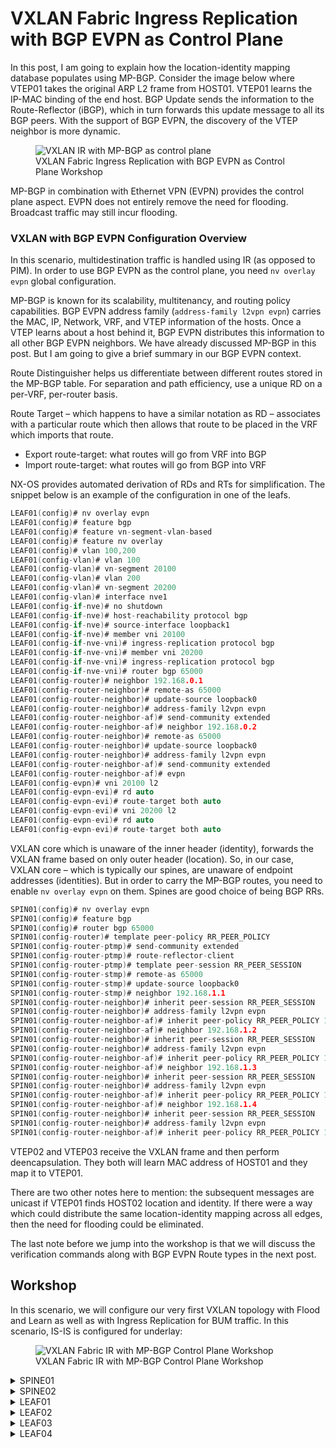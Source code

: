 # VXLAN Fabric Ingress Replication with BGP EVPN as Control Plane

In this post, I am going to explain how the location-identity mapping database populates using MP-BGP. Consider the image below where VTEP01 takes the original ARP L2 frame from HOST01. VTEP01 learns the IP-MAC binding of the end host. BGP Update sends the information to the Route-Reflector (iBGP), which in turn forwards this update message to all its BGP peers. With the support of BGP EVPN, the discovery of the VTEP neighbor is more dynamic.

<figure>
  <img src="https://user-images.githubusercontent.com/31813625/232263028-9016fcb8-8cab-42d1-93ae-4f3f9093e7f0.svg" alt="VXLAN IR with MP-BGP as control plane">
  <figcaption>VXLAN Fabric Ingress Replication with BGP EVPN as Control Plane Workshop</figcaption>
</figure>


MP-BGP in combination with Ethernet VPN (EVPN) provides the control plane aspect. EVPN does not entirely remove the need for flooding. Broadcast traffic may still incur flooding.

### VXLAN with BGP EVPN Configuration Overview

In this scenario, multidestination traffic is handled using IR (as opposed to PIM). In order to use BGP EVPN as the control plane, you need `nv overlay evpn` global configuration.

MP-BGP is known for its scalability, multitenancy, and routing policy capabilities. BGP EVPN address family (`address-family l2vpn evpn`) carries the MAC, IP, Network, VRF, and VTEP information of the hosts. Once a VTEP learns about a host behind it, BGP EVPN distributes this information to all other BGP EVPN neighbors. We have already discussed MP-BGP in this post. But I am going to give a brief summary in our BGP EVPN context.

Route Distinguisher helps us differentiate between different routes stored in the MP-BGP table. For separation and path efficiency, use a unique RD on a per-VRF, per-router basis.

Route Target – which happens to have a similar notation as RD – associates with a particular route which then allows that route to be placed in the VRF which imports that route.

* Export route-target: what routes will go from VRF into BGP
* Import route-target: what routes will go from BGP into VRF

NX-OS provides automated derivation of RDs and RTs for simplification. The snippet below is an example of the configuration in one of the leafs.


```c
LEAF01(config)# nv overlay evpn
LEAF01(config)# feature bgp
LEAF01(config)# feature vn-segment-vlan-based
LEAF01(config)# feature nv overlay
LEAF01(config)# vlan 100,200
LEAF01(config-vlan)# vlan 100
LEAF01(config-vlan)# vn-segment 20100
LEAF01(config-vlan)# vlan 200
LEAF01(config-vlan)# vn-segment 20200
LEAF01(config-vlan)# interface nve1
LEAF01(config-if-nve)# no shutdown
LEAF01(config-if-nve)# host-reachability protocol bgp
LEAF01(config-if-nve)# source-interface loopback1
LEAF01(config-if-nve)# member vni 20100
LEAF01(config-if-nve-vni)# ingress-replication protocol bgp
LEAF01(config-if-nve-vni)# member vni 20200
LEAF01(config-if-nve-vni)# ingress-replication protocol bgp
LEAF01(config-if-nve-vni)# router bgp 65000
LEAF01(config-router)# neighbor 192.168.0.1
LEAF01(config-router-neighbor)# remote-as 65000
LEAF01(config-router-neighbor)# update-source loopback0
LEAF01(config-router-neighbor)# address-family l2vpn evpn
LEAF01(config-router-neighbor-af)# send-community extended
LEAF01(config-router-neighbor-af)# neighbor 192.168.0.2
LEAF01(config-router-neighbor)# remote-as 65000
LEAF01(config-router-neighbor)# update-source loopback0
LEAF01(config-router-neighbor)# address-family l2vpn evpn
LEAF01(config-router-neighbor-af)# send-community extended
LEAF01(config-router-neighbor-af)# evpn
LEAF01(config-evpn)# vni 20100 l2
LEAF01(config-evpn-evi)# rd auto
LEAF01(config-evpn-evi)# route-target both auto
LEAF01(config-evpn-evi)# vni 20200 l2
LEAF01(config-evpn-evi)# rd auto
LEAF01(config-evpn-evi)# route-target both auto
```

VXLAN core which is unaware of the inner header (identity), forwards the VXLAN frame based on only outer header (location). So, in our case, VXLAN core – which is typically our spines, are unaware of endpoint addresses (identities). But in order to carry the MP-BGP routes, you need to enable `nv overlay evpn` on them. Spines are good choice of being BGP RRs.

```c
SPIN01(config)# nv overlay evpn
SPIN01(config)# feature bgp
SPIN01(config)# router bgp 65000
SPIN01(config-router)# template peer-policy RR_PEER_POLICY
SPIN01(config-router-ptmp)# send-community extended
SPIN01(config-router-ptmp)# route-reflector-client
SPIN01(config-router-ptmp)# template peer-session RR_PEER_SESSION
SPIN01(config-router-stmp)# remote-as 65000
SPIN01(config-router-stmp)# update-source loopback0
SPIN01(config-router-stmp)# neighbor 192.168.1.1
SPIN01(config-router-neighbor)# inherit peer-session RR_PEER_SESSION
SPIN01(config-router-neighbor)# address-family l2vpn evpn
SPIN01(config-router-neighbor-af)# inherit peer-policy RR_PEER_POLICY 1
SPIN01(config-router-neighbor-af)# neighbor 192.168.1.2
SPIN01(config-router-neighbor)# inherit peer-session RR_PEER_SESSION
SPIN01(config-router-neighbor)# address-family l2vpn evpn
SPIN01(config-router-neighbor-af)# inherit peer-policy RR_PEER_POLICY 1
SPIN01(config-router-neighbor-af)# neighbor 192.168.1.3
SPIN01(config-router-neighbor)# inherit peer-session RR_PEER_SESSION
SPIN01(config-router-neighbor)# address-family l2vpn evpn
SPIN01(config-router-neighbor-af)# inherit peer-policy RR_PEER_POLICY 1
SPIN01(config-router-neighbor-af)# neighbor 192.168.1.4
SPIN01(config-router-neighbor)# inherit peer-session RR_PEER_SESSION
SPIN01(config-router-neighbor)# address-family l2vpn evpn
SPIN01(config-router-neighbor-af)# inherit peer-policy RR_PEER_POLICY 1
```
VTEP02 and VTEP03 receive the VXLAN frame and then perform deencapsulation. They both will learn MAC address of HOST01 and they map it to VTEP01.

There are two other notes here to mention: the subsequent messages are unicast if VTEP01 finds HOST02 location and identity. If there were a way which could distribute the same location-identity mapping across all edges, then the need for flooding could be eliminated.

The last note before we jump into the workshop is that we will discuss the verification commands along with BGP EVPN Route types in the next post.

## Workshop

In this scenario, we will configure our very first VXLAN topology with Flood and Learn as well as with Ingress Replication for BUM traffic. In this scenario, IS-IS is configured for underlay:

<figure>
  <img src="https://user-images.githubusercontent.com/31813625/232261114-774992f1-bed8-4042-b95a-5de440b84077.jpg" alt="VXLAN Fabric IR with MP-BGP Control Plane Workshop">
  <figcaption>VXLAN Fabric IR with MP-BGP Control Plane Workshop</figcaption>
</figure>

<details>
 
<summary>SPINE01</summary>

```elixir
nv overlay evpn
feature bgp
feature isis

interface Ethernet1/1
  description FABRIC
  medium p2p
  ip unnumbered loopback0
  ip router isis UNDERLAY
  no shutdown

interface Ethernet1/2
  description FABRIC
  medium p2p
  ip unnumbered loopback0
  ip router isis UNDERLAY
  no shutdown

interface Ethernet1/3
  description FABRIC
  medium p2p
  ip unnumbered loopback0
  ip router isis UNDERLAY
  no shutdown

interface Ethernet1/4
  description FABRIC
  medium p2p
  ip unnumbered loopback0
  ip router isis UNDERLAY
  no shutdown

interface loopback0
  ip address 192.168.0.1/32
  ip router isis UNDERLAY
icam monitor scale

router isis UNDERLAY
  net 49.0000.0000.0001.00
  is-type level-2
router bgp 65000
  template peer-policy RR_PEER_POLICY
    send-community extended
    route-reflector-client
  template peer-session RR_PEER_SESSION
    remote-as 65000
    update-source loopback0
  neighbor 192.168.1.1
    inherit peer-session RR_PEER_SESSION
    address-family l2vpn evpn
      inherit peer-policy RR_PEER_POLICY 1
  neighbor 192.168.1.2
    inherit peer-session RR_PEER_SESSION
    address-family l2vpn evpn
      inherit peer-policy RR_PEER_POLICY 1
  neighbor 192.168.1.3
    inherit peer-session RR_PEER_SESSION
    address-family l2vpn evpn
      inherit peer-policy RR_PEER_POLICY 1
  neighbor 192.168.1.4
    inherit peer-session RR_PEER_SESSION
    address-family l2vpn evpn
      inherit peer-policy RR_PEER_POLICY 1
```
</details>

<details>

<summary>SPINE02</summary>

```elixir
nv overlay evpn
feature bgp
feature isis

interface Ethernet1/1
  description FABRIC
  medium p2p
  ip unnumbered loopback0
  ip router isis UNDERLAY
  no shutdown

interface Ethernet1/2
  description FABRIC
  medium p2p
  ip unnumbered loopback0
  ip router isis UNDERLAY
  no shutdown

interface Ethernet1/3
  description FABRIC
  medium p2p
  ip unnumbered loopback0
  ip router isis UNDERLAY
  no shutdown

interface Ethernet1/4
  description FABRIC
  medium p2p
  ip unnumbered loopback0
  ip router isis UNDERLAY
  no shutdown

interface loopback0
  ip address 192.168.0.2/32
  ip router isis UNDERLAY


router isis UNDERLAY
  net 49.0000.0000.0002.00
  is-type level-2
router bgp 65000
  template peer-policy RR_PEER_POLICY
    send-community extended
    route-reflector-client
  template peer-session RR_PEER_SESSION
    remote-as 65000
    update-source loopback0
  neighbor 192.168.1.1
    inherit peer-session RR_PEER_SESSION
    address-family l2vpn evpn
      inherit peer-policy RR_PEER_POLICY 1
  neighbor 192.168.1.2
    inherit peer-session RR_PEER_SESSION
    address-family l2vpn evpn
      inherit peer-policy RR_PEER_POLICY 1
  neighbor 192.168.1.3
    inherit peer-session RR_PEER_SESSION
    address-family l2vpn evpn
      inherit peer-policy RR_PEER_POLICY 1
  neighbor 192.168.1.4
    inherit peer-session RR_PEER_SESSION
    address-family l2vpn evpn
      inherit peer-policy RR_PEER_POLICY 1
```
</details>

<details>

<summary>LEAF01</summary>
 
```elixir
nv overlay evpn
feature bgp
feature isis
feature vn-segment-vlan-based
feature nv overlay

vlan 100
  vn-segment 20100
vlan 200
  vn-segment 20200

interface nve1
  no shutdown
  host-reachability protocol bgp
  source-interface loopback1
  member vni 20100
    ingress-replication protocol bgp
  member vni 20200
    ingress-replication protocol bgp

interface Ethernet1/1
  description FABRIC
  no switchport
  medium p2p
  ip unnumbered loopback0
  ip router isis UNDERLAY
  no shutdown

interface Ethernet1/2
  description FABRIC
  no switchport
  medium p2p
  ip unnumbered loopback0
  ip router isis UNDERLAY
  no shutdown

interface Ethernet1/41
  switchport access vlan 100
  spanning-tree port type edge

interface loopback0
  ip address 192.168.1.1/32
  ip router isis UNDERLAY

interface loopback1
  description NVE
  ip address 192.168.250.1/32
  ip router isis UNDERLAY
icam monitor scale

router isis UNDERLAY
  net 49.0000.0000.1001.00
  is-type level-2

router bgp 65000
  template peer-policy RR_PEER_POLICY
    send-community extended
  neighbor 192.168.0.1
    remote-as 65000
    update-source loopback0
    address-family l2vpn evpn
      send-community extended
  neighbor 192.168.0.2
    remote-as 65000
    update-source loopback0
    address-family l2vpn evpn
      send-community extended
evpn
  vni 20100 l2
    rd auto
    route-target import auto
    route-target export auto
  vni 20200 l2
    rd auto
    route-target import auto
    route-target export auto
```

</details>

<details>

<summary>LEAF02</summary>

```elixir
nv overlay evpn
feature bgp
feature isis
feature vn-segment-vlan-based
feature nv overlay

vlan 100
  vn-segment 20100
vlan 200
  vn-segment 20200

interface nve1
  no shutdown
  host-reachability protocol bgp
  source-interface loopback1
  member vni 20100
    ingress-replication protocol bgp
  member vni 20200
    ingress-replication protocol bgp

interface Ethernet1/1
  description FABRIC
  no switchport
  medium p2p
  ip unnumbered loopback0
  ip router isis UNDERLAY
  no shutdown

interface Ethernet1/2
  description FABRIC
  no switchport
  medium p2p
  ip unnumbered loopback0
  ip router isis UNDERLAY
  no shutdown

interface Ethernet1/41
  switchport access vlan 100
  spanning-tree port type edge

interface loopback0
  ip address 192.168.1.2/32
  ip router isis UNDERLAY

interface loopback1
  description NVE
  ip address 192.168.250.2/32
  ip router isis UNDERLAY
icam monitor scale

router isis UNDERLAY
  net 49.0000.0000.1002.00
  is-type level-2

router bgp 65000
  template peer-policy RR_PEER_POLICY
    send-community extended
  neighbor 192.168.0.1
    remote-as 65000
    update-source loopback0
    address-family l2vpn evpn
      send-community extended
  neighbor 192.168.0.2
    remote-as 65000
    update-source loopback0
    address-family l2vpn evpn
      send-community extended
evpn
  vni 20100 l2
    rd auto
    route-target import auto
    route-target export auto
  vni 20200 l2
    rd auto
    route-target import auto
    route-target export auto
```
</details>

<details>

<summary>LEAF03</summary>

```elixir
nv overlay evpn
feature bgp
feature isis
feature vn-segment-vlan-based
feature nv overlay

vlan 100
  vn-segment 20100
vlan 200
  vn-segment 20200

interface nve1
  no shutdown
  host-reachability protocol bgp
  source-interface loopback1
  member vni 20100
    ingress-replication protocol bgp
  member vni 20200
    ingress-replication protocol bgp

interface Ethernet1/1
  description FABRIC
  no switchport
  medium p2p
  ip unnumbered loopback0
  ip router isis UNDERLAY
  no shutdown

interface Ethernet1/2
  description FABRIC
  no switchport
  medium p2p
  ip unnumbered loopback0
  ip router isis UNDERLAY
  no shutdown

interface Ethernet1/41
  switchport access vlan 200
  spanning-tree port type edge

interface loopback0
  ip address 192.168.1.3/32
  ip router isis UNDERLAY

interface loopback1
  description NVE
  ip address 192.168.250.3/32
  ip router isis UNDERLAY
icam monitor scale

router isis UNDERLAY
  net 49.0000.0000.1003.00
  is-type level-2

router bgp 65000
  template peer-policy RR_PEER_POLICY
    send-community extended
  neighbor 192.168.0.1
    remote-as 65000
    update-source loopback0
    address-family l2vpn evpn
      send-community extended
  neighbor 192.168.0.2
    remote-as 65000
    update-source loopback0
    address-family l2vpn evpn
      send-community extended
evpn
  vni 20100 l2
    rd auto
    route-target import auto
    route-target export auto
  vni 20200 l2
    rd auto
    route-target import auto
    route-target export auto
```
</details>

<details>

<summary>LEAF04</summary>

```elixir
nv overlay evpn
feature bgp
feature isis
feature vn-segment-vlan-based
feature nv overlay

vlan 100
  vn-segment 20100
vlan 200
  vn-segment 20200

interface nve1
  no shutdown
  host-reachability protocol bgp
  source-interface loopback1
  member vni 20100
    ingress-replication protocol bgp
  member vni 20200
    ingress-replication protocol bgp

interface Ethernet1/1
  description FABRIC
  no switchport
  medium p2p
  ip unnumbered loopback0
  ip router isis UNDERLAY
  no shutdown

interface Ethernet1/2
  description FABRIC
  no switchport
  medium p2p
  ip unnumbered loopback0
  ip router isis UNDERLAY
  no shutdown

interface Ethernet1/41
  switchport access vlan 200
  spanning-tree port type edge

interface loopback0
  ip address 192.168.1.4/32
  ip router isis UNDERLAY

interface loopback1
  description NVE
  ip address 192.168.250.4/32
  ip router isis UNDERLAY
icam monitor scale

router isis UNDERLAY
  net 49.0000.0000.1004.00
  is-type level-2

router bgp 65000
  template peer-policy RR_PEER_POLICY
    send-community extended
  neighbor 192.168.0.1
    remote-as 65000
    update-source loopback0
    address-family l2vpn evpn
      send-community extended
  neighbor 192.168.0.2
    remote-as 65000
    update-source loopback0
    address-family l2vpn evpn
      send-community extended
evpn
  vni 20100 l2
    rd auto
    route-target import auto
    route-target export auto
  vni 20200 l2
    rd auto
    route-target import auto
    route-target export auto
```
</details>